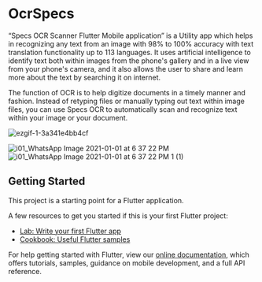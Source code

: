 # OcrSpecs

“Specs OCR Scanner Flutter Mobile application” is a Utility app which helps in recognizing any text from an image with 98% to 100% accuracy with text translation functionality up to 113 languages. It uses artificial intelligence to identify text both within images from the phone's gallery and in a live view from your phone's camera, and it also allows the user to share and learn more about the text by searching it on internet.

The function of OCR is to help digitize documents in a timely manner and fashion. Instead of retyping files or manually typing out text within image files, you can use Specs OCR to automatically scan and recognize text within your image or your document.

![ezgif-1-3a341e4bb4cf](https://user-images.githubusercontent.com/47140660/103439541-ca091c00-4c63-11eb-93d1-4d628e415f61.gif)

![i01_WhatsApp Image 2021-01-01 at 6 37 22 PM](https://user-images.githubusercontent.com/47140660/103439419-b14c3680-4c62-11eb-9b82-dfca8945a04f.jpeg)
![i01_WhatsApp Image 2021-01-01 at 6 37 22 PM 1 (1)](https://user-images.githubusercontent.com/47140660/103439421-c032e900-4c62-11eb-9780-98674acb772e.jpeg)




## Getting Started

This project is a starting point for a Flutter application.

A few resources to get you started if this is your first Flutter project:

- [Lab: Write your first Flutter app](https://flutter.dev/docs/get-started/codelab)
- [Cookbook: Useful Flutter samples](https://flutter.dev/docs/cookbook)

For help getting started with Flutter, view our
[online documentation](https://flutter.dev/docs), which offers tutorials,
samples, guidance on mobile development, and a full API reference.
